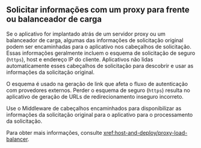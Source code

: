 ## <a name="forward-request-information-with-a-proxy-or-load-balancer"></a>Solicitar informações com um proxy para frente ou balanceador de carga

Se o aplicativo for implantado atrás de um servidor proxy ou um balanceador de carga, algumas das informações de solicitação original podem ser encaminhadas para o aplicativo nos cabeçalhos de solicitação. Essas informações geralmente incluem o esquema de solicitação de seguro (`https`), host e endereço IP do cliente. Aplicativos não lidas automaticamente esses cabeçalhos de solicitação para descobrir e usar as informações da solicitação original.

O esquema é usado na geração de link que afeta o fluxo de autenticação com provedores externos. Perder o esquema de seguro (`https`) resulta no aplicativo de geração de URLs de redirecionamento inseguro incorreto.

Use o Middleware de cabeçalhos encaminhados para disponibilizar as informações da solicitação original para o aplicativo para o processamento da solicitação.

Para obter mais informações, consulte <xref:host-and-deploy/proxy-load-balancer>.
